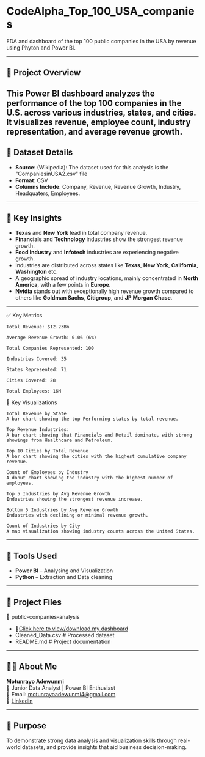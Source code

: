 # CodeAlpha_Top_100_USA_companies
EDA and dashboard of the top 100 public companies in the USA by revenue using Phyton and Power BI.

---

## 🧭 Project Overview
   
   This Power BI dashboard analyzes the performance of the top 100 companies in the U.S. across various industries, states, and cities. It visualizes revenue, employee count, industry representation, and average revenue growth.
---

## 📁 Dataset Details

- **Source**: (Wikipedia): The dataset used for this analysis is the "CompaniesinUSA2.csv" file 
- **Format**: CSV
- **Columns Include**: Company, Revenue, Revenue Growth, Industry, Headquaters, Employees.

---

## 🧠 Key Insights

-  **Texas** and **New York** lead in total company revenue.
-  **Financials** and **Technology** industries show the strongest revenue growth.
-  **Food Industry** and **Infotech** industries are experiencing negative growth.
-    Industries are distributed across states like **Texas**, **New York**, **California**, **Washington** etc.
-    A geographic spread of industry locations, mainly concentrated in **North America**, with a few points in **Europe**.
-    **Nvidia** stands out with exceptionally high revenue growth compared to others like **Goldman Sachs**, **Citigroup**, and **JP Morgan Chase**.

---------


✅ Key Metrics

    Total Revenue: $12.23Bn

    Average Revenue Growth: 0.06 (6%)

    Total Companies Represented: 100

    Industries Covered: 35

    States Represented: 71

    Cities Covered: 28

    Total Employees: 16M


   📌 Key Visualizations
    
    Total Revenue by State 
    A bar chart showing the top Performing states by total revenue.

    Top Revenue Industries:
    A bar chart showing that Financials and Retail dominate, with strong showings from Healthcare and Petroleum.
    
    Top 10 Cities by Total Revenue
    A bar chart showing the cities with the highest cumulative company revenue.

    Count of Employees by Industry
    A donut chart showing the industry with the highest number of employees.
    
    Top 5 Industries by Avg Revenue Growth
    Industries showing the strongest revenue increase.

    Bottom 5 Industries by Avg Revenue Growth
    Industries with declining or minimal revenue growth.

    Count of Industries by City
    A map visualization showing industry counts across the United States.

---

## 🧰 Tools Used

- **Power BI** – Analysing and Visualization 
- **Python** – Extraction and Data cleaning


---

## 📂 Project Files

📁 public-companies-analysis
* 🔗[Click here to view/download my dashboard](./Top_100_company_dashboard.png)
* Cleaned_Data.csv # Processed dataset
*  README.md # Project documentation


---

## 👩‍💻 About Me

**Motunrayo Adewunmi**  
💼 Junior Data Analyst | Power BI Enthusiast  
📧 Email: motunrayoadewunmi4@gmail.com  
🔗 [LinkedIn](https://www.linkedin.com/in/motunrayo-moye-3a9014354.)

---

## 🌟 Purpose

To demonstrate strong data analysis and visualization skills through real-world datasets, and provide insights that aid business decision-making.
